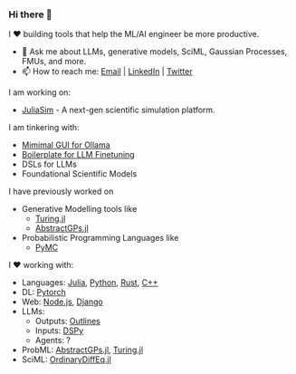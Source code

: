 ### Hi there 👋

I ❤️ building tools that help the ML/AI engineer be more productive.


- 💬 Ask me about LLMs, generative models, SciML, Gaussian Processes, FMUs, and more.
- 📫 How to reach me: [Email](mailto:sharanyalburgi@gmail.com) | [LinkedIn](https://www.linkedin.com/in/sharanry/) | [Twitter](https://twitter.com/sharanry)

I am working on:
- [JuliaSim](https://info.juliahub.com/products/juliasim) - A next-gen scientific simulation platform.

I am tinkering with:
- [Mimimal GUI for Ollama](https://github.com/sharanry/minimal_llm_gui)
- [Boilerplate for LLM Finetuning](https://github.com/sharanry/llm_finetune_boilerplate)
- DSLs for LLMs
- Foundational Scientific Models

I have previously worked on 
- Generative Modelling tools like 
    - [Turing.jl](https://github.com/TuringLang/Turing.jl)
    - [AbstractGPs.jl](https://github.com/sharanry/AbstractGPs.jl)
- Probabilistic Programming Languages like 
    - [PyMC](https://github.com/pymc-devs/pymc)

I ❤️ working with:
- Languages: [Julia](https://julialang.org/), [Python](https://www.python.org/), [Rust](https://www.rust-lang.org/), [C++](https://en.wikipedia.org/wiki/C%2B%2B)
- DL: [Pytorch](https://pytorch.org/)
- Web: [Node.js](https://nodejs.org/), [Django](https://www.djangoproject.com/)
- LLMs: 
  - Outputs: [Outlines](https://outlines-dev.github.io/outlines/)
  - Inputs: [DSPy](https://dspy-docs.vercel.app/)
  - Agents: ?
- ProbML: [AbstractGPs.jl](https://github.com/JuliaGaussianProcesses/AbstractGPs.jl), [Turing.jl](https://github.com/TuringLang/Turing.jl)
- SciML: [OrdinaryDiffEq.jl](https://github.com/SciML/OrdinaryDiffEq.jl)

